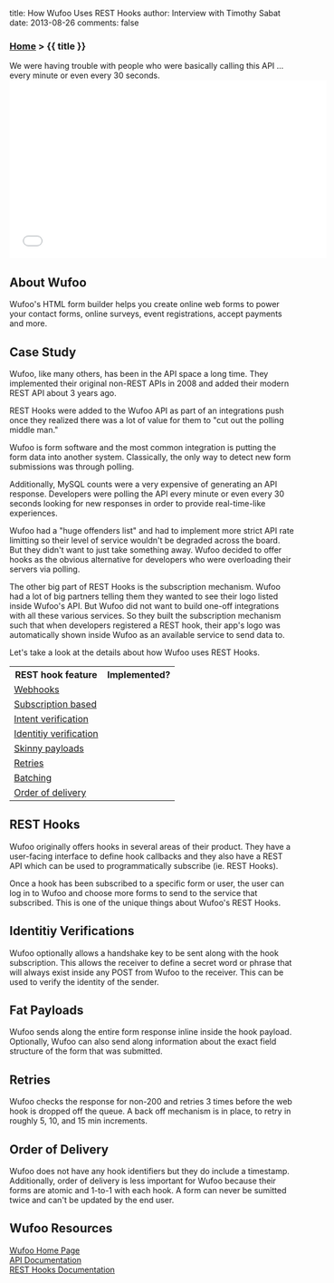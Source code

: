 title: How Wufoo Uses REST Hooks
author: Interview with Timothy Sabat
date: 2013-08-26
comments: false

### [Home](/) > {{ title }}

<div class="quote">We were having trouble with people who were basically calling this API ... every minute or even every 30 seconds.</div>

<iframe width="560" height="315" src="//www.youtube.com/embed/Gg1qmDY2RBg?color=white&theme=light&rel=0" frameborder="0" allowfullscreen></iframe>

## About Wufoo

Wufoo's HTML form builder helps you create online web forms to power your contact forms, online surveys, event registrations, accept payments and more.

## Case Study

Wufoo, like many others, has been in the API space a long time. They implemented their original non-REST APIs in 2008 and added their modern REST API about 3 years ago.

REST Hooks were added to the Wufoo API as part of an integrations push once they realized there was a lot of value for them to "cut out the polling middle man."

Wufoo is form software and the most common integration is putting the form data into another system. Classically, the only way to detect new form submissions was through polling.

Additionally, MySQL counts were a very expensive of generating an API response. Developers were polling the API every minute or even every 30 seconds looking for new responses in order to provide real-time-like experiences.

Wufoo had a "huge offenders list" and had to implement more strict API rate limitting so their level of service wouldn't be degraded across the board. But they didn't want to just take something away. Wufoo decided to offer hooks as the obvious alternative for developers who were overloading their servers via polling.

The other big part of REST Hooks is the subscription mechanism. Wufoo had a lot of big partners telling them they wanted to see their logo listed inside Wufoo's API. But Wufoo did not want to build one-off integrations with all these various services. So they built the subscription mechanism such that when developers registered a REST hook, their app's logo was automatically shown inside Wufoo as an available service to send data to.

Let's take a look at the details about how Wufoo uses REST Hooks.

<table>
  <tr>
    <th>REST hook feature</th>
    <th>Implemented?</th>
  </tr>
  <tr>
    <td><a href="/">Webhooks</a></td>
    <td><i class="icon-check-sign"></i></td>
  </tr>
  <tr>
    <td><a href="/">Subscription based</a></td>
    <td><i class="icon-check-sign"></i></td>
  </tr>
  <tr>
    <td><a href="/">Intent verification</a> <i class="icon-shield" title="Security feature"></i></td>
    <td></td>
  </tr>
  <tr>
    <td><a href="/">Identitiy verification</a> <i class="icon-shield" title="Security feature"></i></td>
    <td><i class="icon-check-sign"></i></td>
  </tr>
  <tr>
    <td><a href="/">Skinny payloads</a> <i class="icon-shield" title="Security feature"></i></td>
    <td></td>
  </tr>
  <tr>
    <td><a href="/">Retries</a></td>
    <td><i class="icon-check-sign"></i></td>
  </tr>
  <tr>
    <td><a href="/">Batching</a></td>
    <td></td>
  </tr>
  <tr>
    <td><a href="/">Order of delivery</a></td>
    <td></td>
  </tr>
</table>

## REST Hooks

Wufoo originally offers hooks in several areas of their product. They have a user-facing interface to define hook callbacks and they also have a REST API which can be used to programmatically subscribe (ie. REST Hooks).

Once a hook has been subscribed to a specific form or user, the user can log in to Wufoo and choose more forms to send to the service that subscribed. This is one of the unique things about Wufoo's REST Hooks.

## Identitiy Verifications

Wufoo optionally allows a handshake key to be sent along with the hook subscription. This allows the receiver to define a secret word or phrase that will always exist inside any POST from Wufoo to the receiver. This can be used to verify the identity of the sender.

## Fat Payloads

Wufoo sends along the entire form response inline inside the hook payload. Optionally, Wufoo can also send along information about the exact field structure of the form that was submitted.

## Retries

Wufoo checks the response for non-200 and retries 3 times before the web hook is dropped off the queue. A back off mechanism is in place, to retry in roughly 5, 10, and 15 min increments.

## Order of Delivery

Wufoo does not have any hook identifiers but they do include a timestamp. Additionally, order of delivery is less important for Wufoo because their forms are atomic and 1-to-1 with each hook. A form can never be sumitted twice and can't be updated by the end user.

## Wufoo Resources

[Wufoo Home Page](http://wufoo.com/)  
[API Documentation](http://www.wufoo.com/docs/api/v3/)  
[REST Hooks Documentation](http://www.wufoo.com/docs/api/v3/webhooks/)  